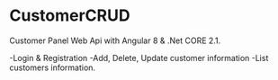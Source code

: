 # CustomerCRUD
 
Customer Panel Web Api with Angular 8 & .Net CORE 2.1.

-Login & Registration
-Add, Delete, Update customer information
-List customers information.
